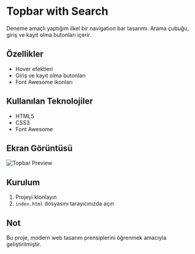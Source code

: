 # Topbar with Search

Deneme amaçlı yaptığım ilkel bir navigation bar tasarımı. Arama çubuğu, giriş ve kayıt olma butonları içerir.

## Özellikler

- Hover efektleri
- Giriş ve kayıt olma butonları
- Font Awesome ikonları

## Kullanılan Teknolojiler

- HTML5
- CSS3
- Font Awesome

## Ekran Görüntüsü

![Topbar Preview](https://doganaylab.com/fotograflar/topbar.png)

## Kurulum

1. Projeyi klonlayın
2. `index.html` dosyasını tarayıcınızda açın

## Not

Bu proje, modern web tasarım prensiplerini öğrenmek amacıyla geliştirilmiştir. 

